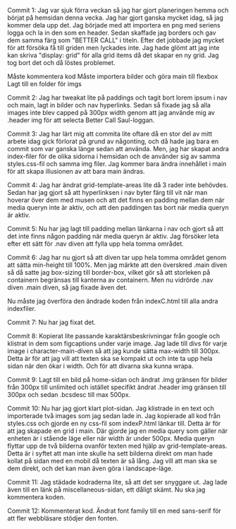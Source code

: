 Commit 1: Jag var sjuk förra veckan så jag har gjort planeringen hemma och börjat på hemsidan denna vecka. Jag har gjort ganska mycket idag, så jag kommer dela upp det.
Jag började med att importera en png med seriens logga och la in den som en header. Sedan skaffade jag borders och gav dem samma färg som "BETTER CALL" i titeln. Efter det jobbade jag mycket för att försöka få till griden men lyckades inte. Jag hade glömt att jag inte kan skriva "display: grid" för alla grid items då det skapar en ny grid. Jag tog bort det och då löstes problemet.

Måste kommentera kod
Måste importera bilder och göra main till flexbox
Lagt till en folder för imgs

Commit 2: Jag har tweakat lite på paddings och tagit bort lorem ipsum i nav och main, lagt in bilder och nav hyperlinks. Sedan så fixade jag så alla images inte blev capped på 300px width genom att jag använde mig av .header img för att selecta Better Call Saul-loggan.

Commit 3: Jag har lärt mig att commita lite oftare då en stor del av mitt arbete idag gick förlorat på grund av någonting, och då hade jag bara en commit som var ganska länge sedan att använda. Men, jag har skapat andra index-filer för de olika sidorna i hemsidan och de använder sig av samma styles.css-fil och samma img filer. Jag kommer bara ändra innehållet i main för att skapa illusionen av att bara main ändras.

Commit 4: Jag har ändrat grid-template-areas lite då 3 rader inte behövdes. Sedan har jag gjort så att hyperlinksen i nav byter färg till vit när man hoverar över dem med musen och att det finns en padding mellan dem när media queryn inte är aktiv, och att den paddingen tas bort när media queryn är aktiv.

Commit 5: Nu har jag lagt till padding mellan länkarna i nav och gjort så att det inte finns någon padding när media queryn är aktiv. Jag försöker leta efter ett sätt för .nav diven att fylla upp hela tomma området.

Commit 6: Jag har nu gjort så att diven tar upp hela tomma området genom att sätta min-height till 100%. Men jag märkte att den överskred .main diven så då satte jag box-sizing till border-box, vilket gör så att storleken på containern begränsas till kanterna av containern. Men nu vidrörde .nav diven .main diven, så jag fixade även det.

Nu måste jag överföra den ändrade koden från indexC.html till alla andra indexfiler.

Commit 7: Nu har jag fixat det.

Commit 8: Kopierat lite passande karaktärsbeskrivningar från google och klistrat in dem som figcaptions under varje image. Jag lade till divs för varje image i character-main-diven så att jag kunde sätta max-width till 300px. Detta är för att jag vill att texten ska se kompakt ut och inte ta upp hela sidan när den ökar i width. Och för att divarna ska kunna wrapa.

Commit 9: Lagt till en bild på home-sidan och ändrat .img gränsen för bilder från 300px till unlimited och istället specifikt ändrat .header img gränsen till 300px och sedan .bcsdesc till max 500px.

Commit 10: Nu har jag gjort klart plot-sidan. Jag klistrade in en text och importerade två images som jag sedan lade in. Jag kopierade all kod från styles.css och gjorde en ny css-fil som indexP.html länkar till. Detta är för att jag skapade en grid i main. Där gjorde jag en media query som gäller när enheten är i stående läge eller när width är under 500px. Media queryn flyttar upp de två bilderna ovanför texten med hjälp av grid-template-areas. Detta är i syftet att man inte skulle ha sett bilderna direkt om man hade kollat på sidan med en mobil då texten är så lång. Jag vill att man ska se dem direkt, och det kan man även göra i landscape-läge.

Commit 11: Jag städade kodraderna lite, så att det ser snyggare ut. Jag lade även till en länk på miscellaneous-sidan, ett dåligt skämt. Nu ska jag kommentera koden.

Commit 12: Kommenterat kod. Ändrat font family till en med sans-serif för att fler webbläsare stödjer den fonten.